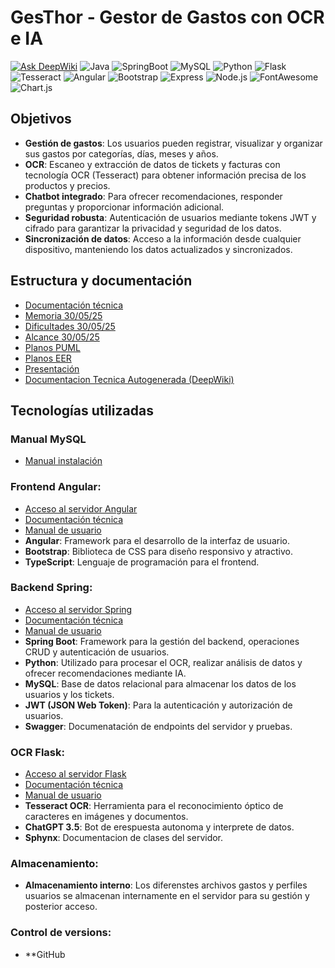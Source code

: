 # **GesThor - Gestor de Gastos con OCR e IA**

[![Ask DeepWiki](https://deepwiki.com/badge.svg)](https://deepwiki.com/LaureDSD/ProyectoGestorGastos)
![Java](https://img.shields.io/badge/Java-17%2B-blue)
![SpringBoot](https://img.shields.io/badge/Spring_Boot-3.1%2B-green)
![MySQL](https://img.shields.io/badge/MySQL-8.0%2B-orange)
![Python](https://img.shields.io/badge/Python-3.8%2B-blue)
![Flask](https://img.shields.io/badge/Flask-2.0%2B-green)
![Tesseract](https://img.shields.io/badge/Tesseract-OCR-orange)
![Angular](https://img.shields.io/badge/Angular-19.2.0-red?logo=angular)
![Bootstrap](https://img.shields.io/badge/Bootstrap-5.3.5-purple?logo=bootstrap)
![Express](https://img.shields.io/badge/Express-4.18.2-black?logo=express)
![Node.js](https://img.shields.io/badge/Node.js-18-green?logo=node.js)
![FontAwesome](https://img.shields.io/badge/FontAwesome-6.7.2-blue?logo=fontawesome)
![Chart.js](https://img.shields.io/badge/Chart.js-4.4.9-orange?logo=chartdotjs)


## **Objetivos**

- **Gestión de gastos**: Los usuarios pueden registrar, visualizar y organizar sus gastos por categorías, días, meses y años.
- **OCR**: Escaneo y extracción de datos de tickets y facturas con tecnología OCR (Tesseract) para obtener información precisa de los productos y precios.
- **Chatbot integrado**: Para ofrecer recomendaciones, responder preguntas y proporcionar información adicional.
- **Seguridad robusta**: Autenticación de usuarios mediante tokens JWT y cifrado para garantizar la privacidad y seguridad de los datos.
- **Sincronización de datos**: Acceso a la información desde cualquier dispositivo, manteniendo los datos actualizados y sincronizados.

## Estructura y documentación
- [Documentación técnica]()
- [Memoria 30/05/25](https://github.com/LaureDSD/ProyectoGestorGastos/blob/main/Documentacion/Memoria%20Completa%20Laureano%20De%20Sousa%20Dias%20Gesthor.pdf)
- [Dificultades 30/05/25](https://github.com/LaureDSD/ProyectoGestorGastos/blob/main/Documentacion/Memoria%20Dificulatdes%20Laureano%20de%20Sousa%20Dias%20.pdf)
- [Alcance 30/05/25](https://github.com/LaureDSD/ProyectoGestorGastos/blob/main/Documentacion/Dfinici%C3%B3n%20de%20alcance%20Laureano%20De%20Sousa%20Dias.pdf)
- [Planos PUML](https://github.com/LaureDSD/ProyectoGestorGastos/tree/main/Documentacion/Archivos%20PUML)
- [Planos EER](https://github.com/LaureDSD/ProyectoGestorGastos/tree/main/Documentacion/Planos%20EER)
- [Presentación]()
- [Documentacion Tecnica Autogenerada (DeepWiki)](https://deepwiki.com/LaureDSD/ProyectoGestorGastos)

## **Tecnologías utilizadas**

### **Manual MySQL**
  - [Manual instalación](https://github.com/LaureDSD/ProyectoGestorGastos/tree/main/ServidorDataBase)


### **Frontend Angular**:
  - [Acceso al servidor Angular](https://github.com/LaureDSD/ProyectoGestorGastos/tree/main/ServidorWebFrontend)
  - [Documentación técnica]()
  - [Manual de usuario](https://github.com/LaureDSD/ProyectoGestorGastos/blob/main/Documentacion/Manual%20De%20Usuario%20GFA.pdf)
  - **Angular**: Framework para el desarrollo de la interfaz de usuario.
  - **Bootstrap**: Biblioteca de CSS para diseño responsivo y atractivo.
  - **TypeScript**: Lenguaje de programación para el frontend.

### **Backend Spring**:
- [Acceso al servidor Spring](https://github.com/LaureDSD/ProyectoGestorGastos/tree/main/ServidorServicioAPI)
- [Documentación técnica]()
- [Manual de usuario](https://github.com/LaureDSD/ProyectoGestorGastos/blob/main/Documentacion/Manual%20De%20Usuario%20SAPI.pdf)
- **Spring Boot**: Framework para la gestión del backend, operaciones CRUD y autenticación de usuarios.
- **Python**: Utilizado para procesar el OCR, realizar análisis de datos y ofrecer recomendaciones mediante IA.
- **MySQL**: Base de datos relacional para almacenar los datos de los usuarios y los tickets.
- **JWT (JSON Web Token)**: Para la autenticación y autorización de usuarios.
- **Swagger**: Documenatación de endpoints del servidor y pruebas.

### **OCR Flask**:
- [Acceso al servidor Flask](https://github.com/LaureDSD/ProyectoGestorGastos/tree/main/ServidorServicioOCR)
- [Documentación técnica]()
- [Manual de usuario](https://github.com/LaureDSD/ProyectoGestorGastos/blob/main/Documentacion/Manual%20De%20Usuario%20SOCRAI.pdf)
- **Tesseract OCR**: Herramienta para el reconocimiento óptico de caracteres en imágenes y documentos.
- **ChatGPT 3.5**: Bot de erespuesta autonoma y interprete de datos.
- **Sphynx**: Documentacion de clases del servidor.

### **Almacenamiento**:
- **Almacenamiento interno**: Los diferenstes archivos gastos y perfiles usuarios se almacenan internamente en el servidor para su gestión y posterior acceso.
   
### **Control de versions**:
  - **GitHub
